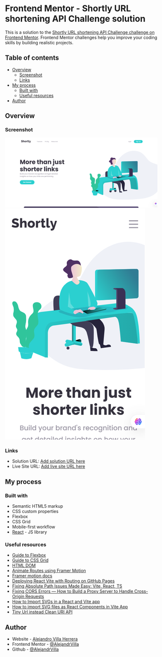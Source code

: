 # Frontend Mentor - Shortly URL shortening API Challenge solution

This is a solution to the [Shortly URL shortening API Challenge challenge on Frontend Mentor](https://www.frontendmentor.io/challenges/url-shortening-api-landing-page-2ce3ob-G). Frontend Mentor challenges help you improve your coding skills by building realistic projects. 

## Table of contents

- [Overview](#overview)
  - [Screenshot](#screenshot)
  - [Links](#links)
- [My process](#my-process)
  - [Built with](#built-with)
  - [Useful resources](#useful-resources)
- [Author](#author)

## Overview

### Screenshot

![screen1](./images/screenshot1.png)
![screen2](./images/screenshot2.png)

### Links

- Solution URL: [Add solution URL here](https://www.frontendmentor.io/solutions/url-shortening-api-MiH0vntoUv)
- Live Site URL: [Add live site URL here](https://alejandrvilla.github.io/url-shortening-api/)

## My process

### Built with

- Semantic HTML5 markup
- CSS custom properties
- Flexbox
- CSS Grid
- Mobile-first workflow
- [React](https://reactjs.org/) - JS library

### Useful resources

- [Guide to Flexbox](https://css-tricks.com/snippets/css/a-guide-to-flexbox/)
- [Guide to CSS Grid](https://css-tricks.com/snippets/css/complete-guide-grid/)
- [HTML DOM](https://www.w3schools.com/jsref/prop_html_innerhtml.asp)
- [Animate Routes using Framer Motion](https://www.freecodecamp.org/news/improve-user-experience-in-react-by-animating-routes-using-framer-motion/)
- [Framer motion docs](https://motion.dev/docs)
- [Deploying React Vite with Routing on GitHub Pages](https://medium.com/@karinamisnik94/deploying-react-vite-with-routing-on-github-pages-68385676b788)
- [Fixing Absolute Path Issues Made Easy: Vite, React, TS](https://dev.to/willochs316/how-to-fix-absolute-path-not-working-in-vite-project-react-ts-3aj9)
- [Fixing CORS Errors — How to Build a Proxy Server to Handle Cross-Origin Requests](https://jakemccambley.medium.com/fixing-cors-errors-when-working-with-3rd-party-apis-a69dc5474804)
- [How to Import SVGs in a React and Vite app](https://www.freecodecamp.org/news/how-to-import-svgs-in-react-and-vite/)
- [How to import SVG files as React Components in Vite App](https://medium.com/@praizjosh/how-to-import-svg-files-as-react-components-in-vite-97d6e1f2c046)
- [Tiny Url instead Clean URI API](https://tinyurl.com/app/dev)

## Author

- Website - [Alejandro Villa Herrera](https://www.linkedin.com/in/alejandro-villa-herrera-6b8780142)
- Frontend Mentor - [@AlejandrVilla](https://www.frontendmentor.io/profile/AlejandrVilla)
- Github - [@AlejandrVilla](https://github.com/AlejandrVilla)